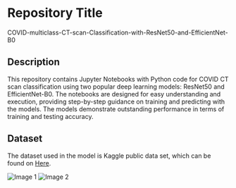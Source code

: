 # Repository Title
COVID-multiclass-CT-scan-Classification-with-ResNet50-and-EfficientNet-B0

## Description
This repository contains Jupyter Notebooks with Python code for COVID CT scan classification using two popular deep learning models: ResNet50 and EfficientNet-B0. The notebooks are designed for easy understanding and execution, providing step-by-step guidance on training and predicting with the models. The models demonstrate outstanding performance in terms of training and testing accuracy.

## Dataset
The dataset used in the model is Kaggle public data set, which can be found on [Here](https://www.kaggle.com/datasets/plameneduardo/a-covid-multiclass-dataset-of-ct-scans/data).


![Image 1]([URL_to_image_1](https://github.com/pudasainimohan/COVID-multiclass-CT-scan-Classification-with-ResNet50-and-EfficientNet-B0/blob/main/download%20(1).png)https://github.com/pudasainimohan/COVID-multiclass-CT-scan-Classification-with-ResNet50-and-EfficientNet-B0/blob/main/download%20(1).png) 
![Image 2]([URL_to_image_2](https://github.com/pudasainimohan/COVID-multiclass-CT-scan-Classification-with-ResNet50-and-EfficientNet-B0/blob/main/download.png)https://github.com/pudasainimohan/COVID-multiclass-CT-scan-Classification-with-ResNet50-and-EfficientNet-B0/blob/main/download.png)

